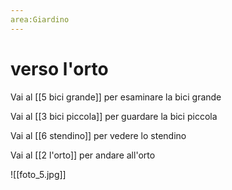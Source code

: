```yaml
---
area:Giardino
---
```

# verso l'orto

Vai al [[5 bici grande]] per esaminare la bici grande

Vai al [[3 bici piccola]] per guardare la bici piccola

Vai al [[6 stendino]] per vedere lo stendino

Vai al [[2 l'orto]] per andare all'orto

![[foto_5.jpg]]